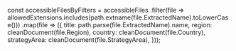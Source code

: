 const accessibleFilesByFilters = accessibleFiles
            .filter(file => allowedExtensions.includes(path.extname(file.ExtractedName).toLowerCase()))
            .map(file => ({
                title: path.parse(file.ExtractedName).name,
                region: cleanDocument(file.Region),
                country: cleanDocument(file.Country),
                strategyArea: cleanDocument(file.StrategyArea),
            }));
